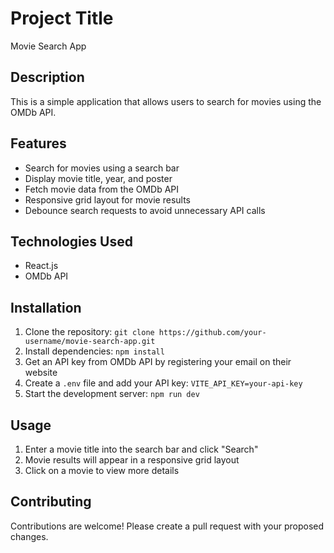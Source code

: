 # Project Title

Movie Search App

## Description

This is a simple application that allows users to search for movies using the OMDb API.

## Features

- Search for movies using a search bar
- Display movie title, year, and poster
- Fetch movie data from the OMDb API
- Responsive grid layout for movie results
- Debounce search requests to avoid unnecessary API calls

## Technologies Used

- React.js
- OMDb API

## Installation

1. Clone the repository: `git clone https://github.com/your-username/movie-search-app.git`
2. Install dependencies: `npm install`
3. Get an API key from OMDb API by registering your email on their website
4. Create a `.env` file and add your API key: `VITE_API_KEY=your-api-key`
5. Start the development server: `npm run dev`

## Usage

1. Enter a movie title into the search bar and click "Search"
2. Movie results will appear in a responsive grid layout
3. Click on a movie to view more details

## Contributing

Contributions are welcome! Please create a pull request with your proposed changes.
